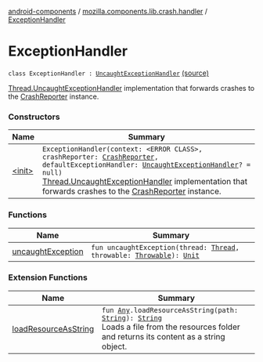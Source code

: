 [android-components](../../index.md) / [mozilla.components.lib.crash.handler](../index.md) / [ExceptionHandler](./index.md)

# ExceptionHandler

`class ExceptionHandler : `[`UncaughtExceptionHandler`](http://docs.oracle.com/javase/7/docs/api/java/lang/Thread/UncaughtExceptionHandler.html) [(source)](https://github.com/mozilla-mobile/android-components/blob/master/components/lib/crash/src/main/java/mozilla/components/lib/crash/handler/ExceptionHandler.kt#L18)

[Thread.UncaughtExceptionHandler](http://docs.oracle.com/javase/7/docs/api/java/lang/Thread/UncaughtExceptionHandler.html) implementation that forwards crashes to the [CrashReporter](../../mozilla.components.lib.crash/-crash-reporter/index.md) instance.

### Constructors

| Name | Summary |
|---|---|
| [&lt;init&gt;](-init-.md) | `ExceptionHandler(context: <ERROR CLASS>, crashReporter: `[`CrashReporter`](../../mozilla.components.lib.crash/-crash-reporter/index.md)`, defaultExceptionHandler: `[`UncaughtExceptionHandler`](http://docs.oracle.com/javase/7/docs/api/java/lang/Thread/UncaughtExceptionHandler.html)`? = null)`<br>[Thread.UncaughtExceptionHandler](http://docs.oracle.com/javase/7/docs/api/java/lang/Thread/UncaughtExceptionHandler.html) implementation that forwards crashes to the [CrashReporter](../../mozilla.components.lib.crash/-crash-reporter/index.md) instance. |

### Functions

| Name | Summary |
|---|---|
| [uncaughtException](uncaught-exception.md) | `fun uncaughtException(thread: `[`Thread`](http://docs.oracle.com/javase/7/docs/api/java/lang/Thread.html)`, throwable: `[`Throwable`](https://kotlinlang.org/api/latest/jvm/stdlib/kotlin/-throwable/index.html)`): `[`Unit`](https://kotlinlang.org/api/latest/jvm/stdlib/kotlin/-unit/index.html) |

### Extension Functions

| Name | Summary |
|---|---|
| [loadResourceAsString](../../mozilla.components.support.test.file/kotlin.-any/load-resource-as-string.md) | `fun `[`Any`](https://kotlinlang.org/api/latest/jvm/stdlib/kotlin/-any/index.html)`.loadResourceAsString(path: `[`String`](https://kotlinlang.org/api/latest/jvm/stdlib/kotlin/-string/index.html)`): `[`String`](https://kotlinlang.org/api/latest/jvm/stdlib/kotlin/-string/index.html)<br>Loads a file from the resources folder and returns its content as a string object. |
